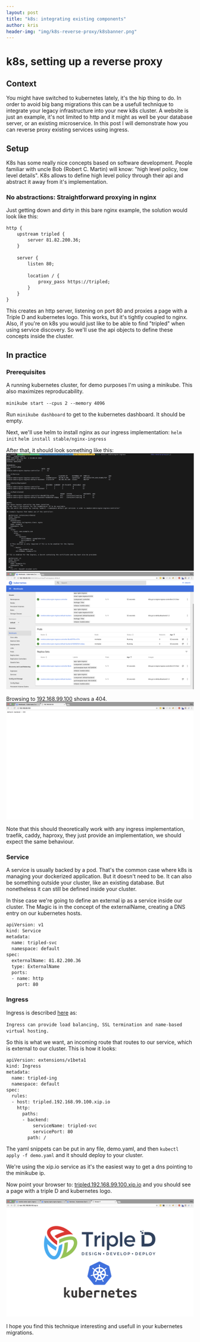 ```yaml
---
layout: post
title: "k8s: integrating existing components"
author: kris
header-img: "img/k8s-reverse-proxy/k8sbanner.png"
---
```

# k8s, setting up a reverse proxy

## Context
You might have switched to kubernetes lately, it's the hip thing to do. In order to avoid big bang migrations this can be a usefull technique to integrate your legacy infrastructure into your new k8s cluster. A website is just an example, it's not limited to http and it might as well be your database server, or an existing microservice. In this post I will demonstrate how you can reverse proxy existing services using ingress.

## Setup
K8s has some really nice concepts based on software development. People familiar with uncle Bob (Robert C. Martin) will know: "high level policy, low level details". K8s allows to define high level policy through their api and abstract it away from it's implementation.

### No abstractions: Straightforward proxying in nginx
Just getting down and dirty in this bare nginx example, the solution would look like this:

```
http {
    upstream tripled {
        server 81.82.200.36;
    }

    server {
        listen 80;

        location / {
            proxy_pass https://tripled;
        }
    }
}
```

This creates an http server, listening on port 80 and proxies a page with a Triple D and kubernetes logo. This works, but it's tightly coupled to nginx. Also, if you're on k8s you would just like to be able to find "tripled" when using service discovery. So we'Il use the api objects to define these concepts inside the cluster.

## In practice
### Prerequisites
A running kubernetes cluster, for demo purposes I'm using a minikube. This also maximizes reproducability.

`minikube start --cpus 2 --memory 4096`

Run `minikube dashboard` to get to the kubernetes dashboard. It should be empty.

Next, we'Il use helm to install nginx as our ingress implementation:
`helm init`
`helm install stable/nginx-ingress`

After that, it should look something like this:
![Helm installation output](/img/k8s-reverse-proxy/ingress.png)
![Dashboard after installation](/img/k8s-reverse-proxy/dashboard.png)

Browsing to [192.168.99.100](http://192.168.99.100) shows a 404. 
![Browsing to the ip should show a 404](/img/k8s-reverse-proxy/norule.png)

Note that this should theoretically work with any ingress implementation, traefik, caddy, haproxy, they just provide an implementation, we should expect the same behaviour.

### Service
A service is usually backed by a pod. That's the common case where k8s is managing your dockerized application. But it doesn't need to be. It can also be something outside your cluster, like an existing database. But nonetheless it can still be defined inside your cluster.

In thise case we're going to define an external ip as a service inside our cluster. The Magic is in the concept of the externalName, creating a DNS entry on our kubernetes hosts.
```
apiVersion: v1
kind: Service
metadata:
  name: tripled-svc
  namespace: default
spec:
  externalName: 81.82.200.36
  type: ExternalName
  ports:
  - name: http
    port: 80
 ```

### Ingress
Ingress is described [here](https://kubernetes.io/docs/concepts/services-networking/ingress/) as:

`Ingress can provide load balancing, SSL termination and name-based virtual hosting.`

So this is what we want,  an incoming route that routes to our service, which is external to our cluster.  This is how it looks:
```
apiVersion: extensions/v1beta1
kind: Ingress
metadata:
  name: tripled-ing
  namespace: default
spec:
  rules:
  - host: tripled.192.168.99.100.xip.io
    http:
      paths:
      - backend:
          serviceName: tripled-svc
          servicePort: 80
        path: /
```

The yaml snippets can be put in any file, demo.yaml, and then `kubectl apply -f demo.yaml` and it should deploy to your cluster.

We're using the xip.io service as it's the easiest way to get a dns pointing to the minikube ip.

Now point your browser to: [tripled.192.168.99.100.xip.io](http://tripled.192.168.99.100.xip.io/) and you should see a page with a triple D and kubernetes logo.

![Final result](/img/k8s-reverse-proxy/proxyresult.png)

I hope you find this technique interesting and usefull in your kubernetes migrations.

